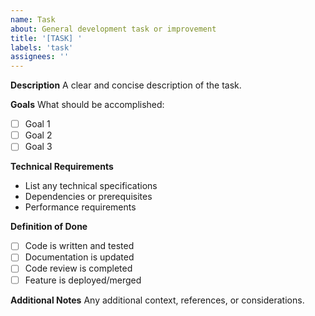 ```yaml
---
name: Task
about: General development task or improvement
title: '[TASK] '
labels: 'task'
assignees: ''
---
```


**Description**
A clear and concise description of the task.

**Goals**
What should be accomplished:
- [ ] Goal 1
- [ ] Goal 2
- [ ] Goal 3

**Technical Requirements**
- List any technical specifications
- Dependencies or prerequisites
- Performance requirements

**Definition of Done**
- [ ] Code is written and tested
- [ ] Documentation is updated
- [ ] Code review is completed
- [ ] Feature is deployed/merged

**Additional Notes**
Any additional context, references, or considerations.